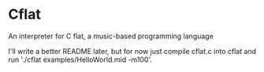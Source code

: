 # Cflat
An interpreter for C flat, a music-based programming language

I'll write a better README later, but for now just compile cflat.c into cflat and run './cflat examples/HelloWorld.mid -m100'.
